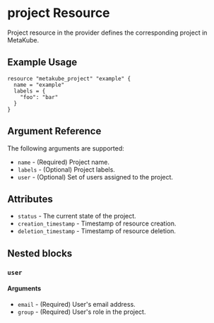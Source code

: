 # project Resource

Project resource in the provider defines the corresponding project in MetaKube.

## Example Usage

```hcl
resource "metakube_project" "example" {
  name = "example"
  labels = {
    "foo": "bar"
  }
}
```

## Argument Reference

The following arguments are supported:

* `name` - (Required) Project name.
* `labels` - (Optional) Project labels.
* `user` - (Optional) Set of users assigned to the project.

## Attributes

* `status` - The current state of the project.
* `creation_timestamp` - Timestamp of resource creation.
* `deletion_timestamp` - Timestamp of resource deletion.

## Nested blocks

### `user`

#### Arguments

* `email` - (Required) User's email address.
* `group` - (Required) User's role in the project.
